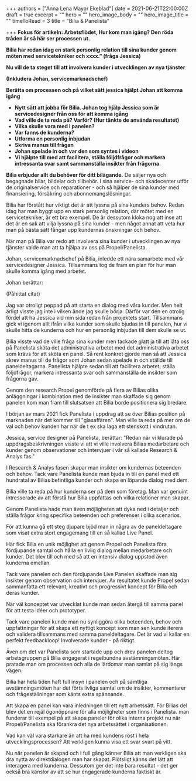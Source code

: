 +++
authors = ["Anna Lena Mayor Ekeblad"]
date = 2021-06-21T22:00:00Z
draft = true
excerpt = ""
hero = ""
hero_image_body = ""
hero_image_title = ""
timeToRead = 3
title = "Bilia & Panelista"

+++
**Fokus för artikeln: Arbetsflödet, Hur kom man igång? Den röda tråden är så här ser processen ut.**

**Bilia har redan idag en stark personlig relation till sina kunder genom möten med servicetekniker och xxxx.” (fråga Jessica)**

**Nu vill de ta steget till att involvera kunder i utvecklingen av nya tjänster**

**(Inkludera Johan, servicemarknadschef)**

**Berätta om processen och på vilket sätt jessica hjälpt Johan att komma igång**

* **Nytt sätt att jobba för Bilia. Johan tog hjälp Jessica som är servicedesigner från oss för att komma igång**
* **Vad ville de ta reda på? Varför? (Hur tänkte de använda resultatet)**
* **Vilka skulle vara med i panelen?**
* **Var fanns de kunderna?**
* **Utforma en personlig inbjudan**
* **Skriva manus till frågan**
* **Johan spelade in och var den som syntes i videon**
* **Vi hjälpte till med att facilitera, ställa följdfrågor och markera intressanta svar samt sammanställa insikter från frågorna.**

**Bilia erbjuder allt du behöver för ditt bilägande.** De säljer nya och begagnade bilar, bildelar och tillbehör. I sina service- och skadecenter utför de originalservice och reparationer - och så hjälper de sina kunder med finansiering, försäkring och abonnemangslösningar.

Bilia har förstått hur viktigt det är att lyssna på sina kunders behov. Redan idag har man byggt upp en stark personlig relation, där mötet med en servicetekniker, är ett bra exempel. De är dessutom kloka nog att inse att det är en sak att vilja lyssna på sina kunder - men något annat att veta hur man på bästa sätt fångar upp kundernas önskningar och behov.

När man på Bilia var redo att involvera sina kunder i utvecklingen av nya tjänster valde man att ta hjälpa av oss på Propel/Panelista. 

Johan, servicemarknadschef på Bilia, inledde ett nära samarbete med vår servicedesigner Jessica. Tillsammans tog de fram en plan för hur man skulle komma igång med arbetet. 

Johan berättar: 

(Påhittat citat) 

Jag var otroligt peppad på att starta en dialog med våra kunder. Men helt ärligt visste jag inte i vilken ände jag skulle börja. Därför var den en otrolig fördel att ha Jessica vid min sida redan från projektets start. Tillsammans gick vi igenom allt ifrån vilka kunder som skulle bjudas in till panelen, hur vi skulle hitta de kunderna och hur en personlig inbjudan till dem skulle se ut. 

Bilia visste vad de ville fråga sina kunder men tackade glatt ja till att låta oss på Panelista sköta det administrativa arbetet med det administrativa arbetet som krävs för att sköta en panel. Så rent konkret gjorde man så att Jessica skrev manus till de frågor som Johan sedan spelade in och ställde till paneldeltagarna. Panelista hjälpte sedan till att facilitera arbetet; ställa följdfrågor, markera intressanta svar och sammanställa de insikter som frågorna gav. 

Genom den research Propel genomförde på flera av Bilias olika anläggningar i kombination med de insikter man skaffade sig genom panelen kom man fram till slutsatsen att Bilia borde positionera sig bredare.

I början av mars 2021 fick Panelista i uppdrag att se över Bilias position på marknaden när det kommer till "glasaffären". Man ville ta reda på mer om de val och behov kunden har när de t ex ska laga ett stenskott i vindrutan.

Jessica, service designer på Panelista, berättar: "Redan när vi klurade på uppdragsbeskrivningen visste vi att vi ville involvera Bilias medarbetare och kunder genom observationer och intervjuer i vår så kallade Research & Analys fas."

I Research & Analys fasen skapar man insikter om kundernas beteenden och behov. Tack vare Panelista kunde man bjuda in till en panel med ett hundratal av Bilias befintliga kunder och skapa en löpande dialog med dem.

Bilia ville ta reda på hur kunderna ser på dem som företag. Man var genuint intresserade av att förstå hur Bilia uppfattas och vilka relationer man skapar.

Genom Panelista hade man även möjligheten att dyka ned i detaljer och ställa frågor kring specifika beteenden och preferenser i olika scenarios.

För att kunna gå ett steg djupare bjöd man in några av de paneldeltagare som visat extra stort engagemang till en så kallad Live Panel.

Här fick Bilia en unik möjlighet att genom Propel och Panelista föra fördjupande samtal och hålla en livlig dialog mellan medarbetare och kunder. Det blev till och med så att en intensiv dialog uppstod även kunderna emellan.

Tack vare panelen och den fördjupande Live Panelen skaffade man sig insikter genom observation och intervjuer. Av resultatet kunde Propel sedan sammanfatta ett relevant, kreativt och progressivt koncept för Bilia och deras kunder.

När väl konceptet var utvecklat kunde man sedan återgå till samma panel för att testa idéer och prototyper.

Tack vare panelen kunde man nu synliggöra olika beteenden, behov och uppfattningar för att skapa ett nyttigt koncept som man sen kunde iterera och validera tillsammans med samma paneldeltagare. Det är vad vi kallar en perfekt feedbackloop! Involverade kunder - på riktigt.

Även om det var Panelista som startade upp och drev panelen deltog arbetsgruppen på Bilia engagerat i regelbundna avstämningsmöten. Här pratade man om processen och alla de lärdomar man samlat på sig längs vägen.

Bilia har hela tiden haft full insyn i panelen och på samtliga avstämningsmöten har det förts livliga samtal om de insikter, kommentarer och frågeställningar som känts extra spännande.

Att skapa en panel kan vara inledningen till ett nytt arbetssätt. För Bilias del blev det en rejäl ögonöppnare för alla möjligheter som finns i Panelista. man funderar till exempel på att skapa paneler för olika interna projekt nu när Propel/Panelista ska förankra det nya arbetssättet i organisationen.

Vad kan väl vara starkare än att ha med kundens röst i hela utvecklingsprocessen? Att verkligen kunna visa ett svar svart på vitt.

Nu när panelen är skapad och i full gång känner Bilia att man verkligen ska dra nytta av direktdialogen man har skapat. Plötsligt känns det lätt att interagera med kunderna. Dessutom ger det inte bara resultat - det ger också bra känslor av att se hur engagerade kunderna faktiskt är.